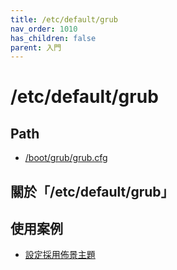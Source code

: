 ```yaml
---
title: /etc/default/grub
nav_order: 1010
has_children: false
parent: 入門
---
```



# /etc/default/grub

## Path

* [/boot/grub/grub.cfg](https://samwhelp.github.io/note-about-grub/read/explore/ubuntu/file/etc_default_grub.html)

## 關於「/etc/default/grub」


## 使用案例

* [設定採用佈景主題](https://samwhelp.github.io/note-about-grub/read/howto/use_theme.html)
